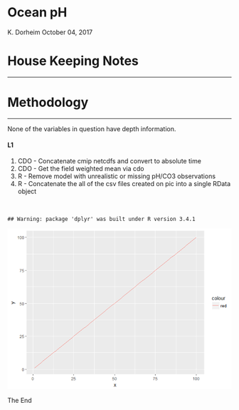 Ocean pH
================
K. Dorheim
October 04, 2017

House Keeping Notes
===================

------------------------------------------------------------------------

Methodology
===========

------------------------------------------------------------------------

None of the variables in question have depth information.

#### L1

1.  CDO - Concatenate cmip netcdfs and convert to absolute time
2.  CDO - Get the field weighted mean via cdo
3.  R - Remove model with unrealistic or missing pH/CO3 observations
4.  R - Concatenate the all of the csv files created on pic into a single RData object

<br>

    ## Warning: package 'dplyr' was built under R version 3.4.1

![](labnotebook_files/figure-markdown_github-ascii_identifiers/unnamed-chunk-1-1.png)

The End
